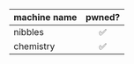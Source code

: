 
| machine name | pwned? |
| :----------- | :----: |
| nibbles      |   ✅    |
| chemistry    |   ✅    |

